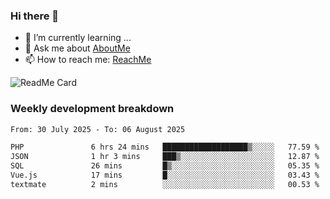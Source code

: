 ### Hi there 👋

- 🌱 I’m currently learning ...
- 💬 Ask me about [AboutMe](https://www.itzcy.com/about)
- 📫 How to reach me: [ReachMe](https://www.itzcy.com/about)

![ReadMe Card](https://github-readme-stats-ten-gilt.vercel.app/api?username=SuperChenYun&show_icons=true&title_color=fff&icon_color=79ff97&text_color=9f9f9f&bg_color=151515&hide_border=true)

### Weekly development breakdown
<!--START_SECTION:waka-->

```txt
From: 30 July 2025 - To: 06 August 2025

PHP               6 hrs 24 mins   ███████████████████▒░░░░░   77.59 %
JSON              1 hr 3 mins     ███▒░░░░░░░░░░░░░░░░░░░░░   12.87 %
SQL               26 mins         █▒░░░░░░░░░░░░░░░░░░░░░░░   05.35 %
Vue.js            17 mins         █░░░░░░░░░░░░░░░░░░░░░░░░   03.43 %
textmate          2 mins          ░░░░░░░░░░░░░░░░░░░░░░░░░   00.53 %
```

<!--END_SECTION:waka-->
